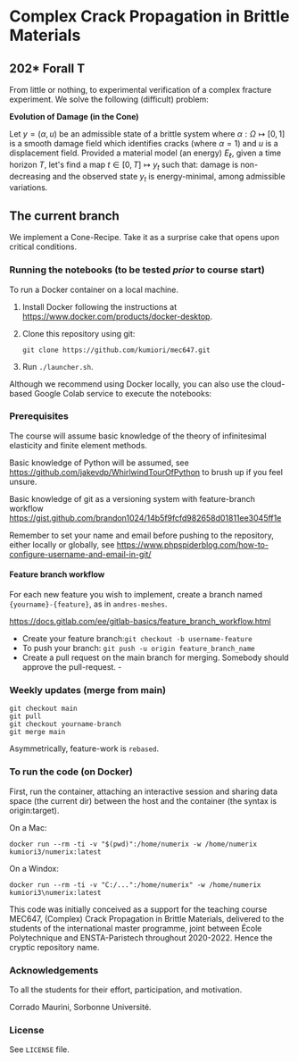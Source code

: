 # Complex Crack Propagation in Brittle Materials
## 202* Forall T

From little or nothing, to experimental verification of a complex fracture experiment.
We solve the following (difficult) problem:

**Evolution of Damage (in the Cone)**
 
Let $y=(\alpha, u)$ be an admissible state of a brittle system where $\alpha: \Omega \mapsto [0, 1]$ is a smooth damage field which identifies cracks (where $\alpha =1$) and $u$ is a displacement field. Provided a material model (an energy) $E_\ell$, given a time horizon $T$, let's find a map $t \in [0, T]\mapsto y_t$ such that: damage is non-decreasing and the observed state $y_t$ is energy-minimal, among admissible variations. 

## The current branch

We implement a Cone-Recipe. Take it as a surprise cake that opens upon critical conditions.

### Running the notebooks (to be tested *prior* to course start)

To run a Docker container on a local machine.

1. Install Docker following the instructions at
   https://www.docker.com/products/docker-desktop.

2. Clone this repository using git:

       git clone https://github.com/kumiori/mec647.git

3. Run `./launcher.sh`.

Although we recommend using Docker locally, you can also use the cloud-based Google Colab service to execute the notebooks:

### Prerequisites

The course will assume basic knowledge of the theory of infinitesimal elasticity and
finite element methods.

Basic knowledge of Python will be assumed, see https://github.com/jakevdp/WhirlwindTourOfPython
to brush up if you feel unsure.

Basic knowledge of git as a versioning system with feature-branch workflow
https://gist.github.com/brandon1024/14b5f9fcfd982658d01811ee3045ff1e

Remember to set your name and email before pushing to the repository,
either locally or globally, see https://www.phpspiderblog.com/how-to-configure-username-and-email-in-git/

#### Feature branch workflow

For each new feature you wish to implement, create a branch named ```{yourname}-{feature}```, 
as in ```andres-meshes```.

https://docs.gitlab.com/ee/gitlab-basics/feature_branch_workflow.html

 - Create your feature branch:`git checkout -b username-feature`
 - To push your branch: `git push -u origin feature_branch_name`
 - Create a pull request on the main branch for merging. Somebody should approve the pull-request. -

### Weekly updates (merge from main)
```
git checkout main
git pull
git checkout yourname-branch
git merge main
```

Asymmetrically, feature-work is `rebased`.

### To run the code (on Docker)

First, run the container, attaching an interactive session and sharing data space 
(the current dir) between the host and the container (the syntax is origin:target).

On a Mac:
```
docker run --rm -ti -v "$(pwd)":/home/numerix -w /home/numerix kumiori3/numerix:latest
```

On a Windox:
```
docker run --rm -ti -v "C:/...":/home/numerix" -w /home/numerix kumiori3\numerix:latest
```

This code was initially conceived as a support for the teaching course MEC647, 
(Complex) Crack Propagation in Brittle Materials, delivered to the students of the international
master programme, joint between École Polytechnique and ENSTA-Paristech throughout 2020-2022. 
Hence the cryptic repository name.


### Acknowledgements

To all the students for their effort, participation, and motivation.

Corrado Maurini, Sorbonne Université.

### License

See `LICENSE` file.
